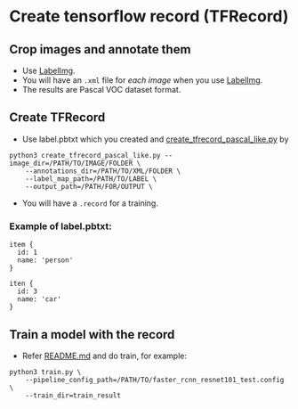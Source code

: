 # Create tensorflow record (TFRecord)

## Crop images and annotate them
* Use [LabelImg](https://github.com/tzutalin/labelImg).
* You will have an ```.xml``` file for *each image* when you use [LabelImg](https://github.com/tzutalin/labelImg).
* The results are Pascal VOC dataset format.

## Create TFRecord
* Use label.pbtxt which you created and [create_tfrecord_pascal_like.py](https://github.com/waggle-sensor/plugin_manager/blob/master/plugins/image_detector/training/create_tfrecord_pascal_like.py) by
```
python3 create_tfrecord_pascal_like.py --image_dir=/PATH/TO/IMAGE/FOLDER \
    --annotations_dir=/PATH/TO/XML/FOLDER \
    --label_map_path=/PATH/TO/LABEL \
    --output_path=/PATH/FOR/OUTPUT \
```
* You will have a ```.record``` for a training.

### Example of label.pbtxt:
```
item {
  id: 1
  name: 'person'
}

iten {
  id: 3
  name: 'car'
}
```

## Train a model with the record
* Refer [README.md](https://github.com/waggle-sensor/plugin_manager/blob/master/plugins/image_detector/training/README.md) and do train, for example:
```
python3 train.py \
    --pipeline_config_path=/PATH/TO/faster_rcnn_resnet101_test.config \
    --train_dir=train_result
```
